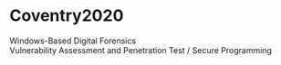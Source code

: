 # Coventry2020
Windows-Based Digital Forensics   
Vulnerability Assessment and Penetration Test / Secure Programming
